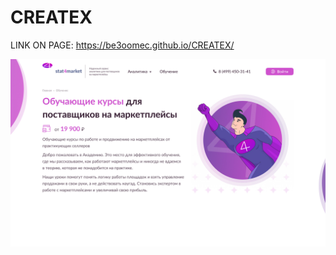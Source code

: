 # CREATEX

LINK ON PAGE:
https://be3oomec.github.io/CREATEX/

![Главная страница сайта](screen.jpg "Главная страница сайта")
